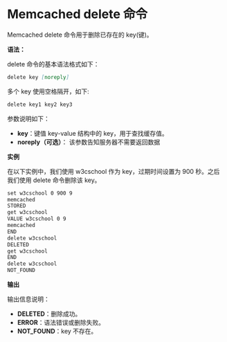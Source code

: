 # Memcached delete 命令

Memcached delete 命令用于删除已存在的 key(键)。

**语法：**

delete 命令的基本语法格式如下：
```markdown
delete key [noreply]
```

多个 key 使用空格隔开，如下:
```markdown
delete key1 key2 key3
```

参数说明如下：

- **key**：键值 key-value 结构中的 key，用于查找缓存值。
- **noreply（可选）**： 该参数告知服务器不需要返回数据

**实例**

在以下实例中，我们使用 w3cschool 作为 key，过期时间设置为 900 秒。之后我们使用 delete 命令删除该 key。

```markdown
set w3cschool 0 900 9
memcached
STORED
get w3cschool
VALUE w3cschool 0 9
memcached
END
delete w3cschool
DELETED
get w3cschool
END
delete w3cschool
NOT_FOUND
```

**输出**

输出信息说明：

- **DELETED**：删除成功。
- **ERROR**：语法错误或删除失败。
- **NOT_FOUND**：key 不存在。